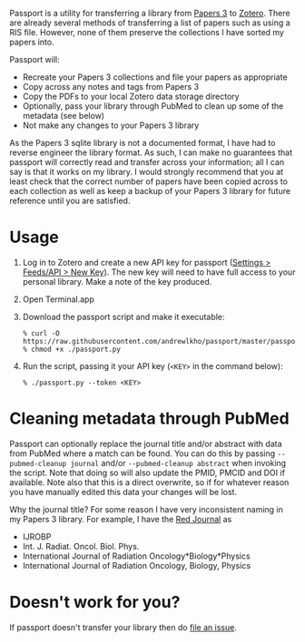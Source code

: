 Passport is a utility for transferring a library from
[Papers 3](https://www.readcube.com/papers/) to
[Zotero](https://www.zotero.org/).  There are already several methods of 
transferring a list of papers such as using a RIS file.  However, none of them 
preserve the collections I have sorted my papers into.

Passport will:
- Recreate your Papers 3 collections and file your papers as appropriate
- Copy across any notes and tags from Papers 3
- Copy the PDFs to your local Zotero data storage directory
- Optionally, pass your library through PubMed to clean up some of the metadata
  (see below)
- Not make any changes to your Papers 3 library

As the Papers 3 sqlite library is not a documented format, I have had to reverse
engineer the library format.  As such, I can make no guarantees that passport
will correctly read and transfer across your information; all I can say is that
it works on my library.  I would strongly recommend that you at least check that
the correct number of papers have been copied across to each collection as well
as keep a backup of your Papers 3 library for future reference until you are
satisfied.


# Usage

1. Log in to Zotero and create a new API key for passport
   ([Settings > Feeds/API > New Key](https://www.zotero.org/settings/keys/new)).
   The new key will need to have full access to your personal library.  Make
   a note of the key produced.

2. Open Terminal.app

3. Download the passport script and make it executable:

    ```
    % curl -O
    https://raw.githubusercontent.com/andrewlkho/passport/master/passport.py
    % chmod +x ./passport.py
    ```

4. Run the script, passing it your API key (`<KEY>` in the command below):

    ```
    % ./passport.py --token <KEY>
    ```


# Cleaning metadata through PubMed

Passport can optionally replace the journal title and/or abstract with data from
PubMed where a match can be found.  You can do this by passing `--pubmed-cleanup
journal` and/or `--pubmed-cleanup abstract` when invoking the script.  Note that
doing so will also update the PMID, PMCID and DOI if available.  Note also that
this is a direct overwrite, so if for whatever reason you have manually edited
this data your changes will be lost.

Why the journal title?  For some reason I have very inconsistent naming in my
Papers 3 library.  For example, I have the [Red 
Journal](http://www.redjournal.org/) as

- IJROBP
- Int. J. Radiat. Oncol. Biol. Phys.
- International Journal of Radiation Oncology\*Biology\*Physics
- International Journal of Radiation Oncology, Biology, Physics


# Doesn't work for you?

If passport doesn't transfer your library then do
[file an issue](https://github.com/andrewlkho/passport/issues).
